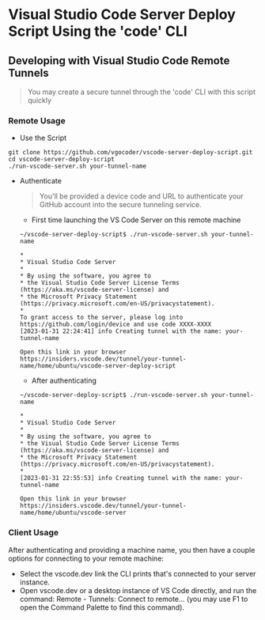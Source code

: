# Visual Studio Code Server Deploy Script Using the 'code' CLI

## Developing with Visual Studio Code Remote Tunnels 

> You may create a secure tunnel through the 'code' CLI with this script quickly

### Remote Usage

- Use the Script
```
git clone https://github.com/vgocoder/vscode-server-deploy-script.git
cd vscode-server-deploy-script
./run-vscode-server.sh your-tunnel-name
```

- Authenticate
    > You'll be provided a device code and URL to authenticate your GitHub account into the secure tunneling service.

    - First time launching the VS Code Server on this remote machine
    ```
    ~/vscode-server-deploy-script$ ./run-vscode-server.sh your-tunnel-name

    *
    * Visual Studio Code Server
    *
    * By using the software, you agree to
    * the Visual Studio Code Server License Terms (https://aka.ms/vscode-server-license) and
    * the Microsoft Privacy Statement (https://privacy.microsoft.com/en-US/privacystatement).
    *
    To grant access to the server, please log into https://github.com/login/device and use code XXXX-XXXX
    [2023-01-31 22:24:41] info Creating tunnel with the name: your-tunnel-name

    Open this link in your browser https://insiders.vscode.dev/tunnel/your-tunnel-name/home/ubuntu/vscode-server-deploy-script
    ```

    - After authenticating 
    ```
    ~/vscode-server-deploy-script$ ./run-vscode-server.sh your-tunnel-name

    *
    * Visual Studio Code Server
    *
    * By using the software, you agree to
    * the Visual Studio Code Server License Terms (https://aka.ms/vscode-server-license) and
    * the Microsoft Privacy Statement (https://privacy.microsoft.com/en-US/privacystatement).
    *
    [2023-01-31 22:55:53] info Creating tunnel with the name: your-tunnel-name

    Open this link in your browser https://insiders.vscode.dev/tunnel/your-tunnel-name/home/ubuntu/vscode-server
    ```

### Client Usage

After authenticating and providing a machine name, you then have a couple options for connecting to your remote machine:

- Select the vscode.dev link the CLI prints that's connected to your server instance.
- Open vscode.dev or a desktop instance of VS Code directly, and run the command: Remote - Tunnels: Connect to remote... (you may use F1 to open the Command Palette to find this command).